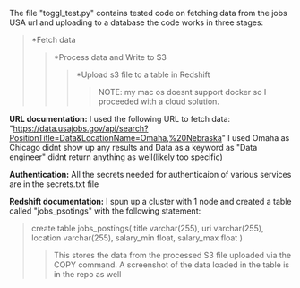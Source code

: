 The file "toggl_test.py" contains tested code on fetching data from the jobs USA url and uploading to a database
the code works in three stages:
 >*Fetch data
 >>*Process data and Write to S3 
 >>>*Upload s3 file to a table in Redshift
>>>>NOTE: my mac os doesnt support docker so I proceeded with a cloud solution. 

**URL documentation:**
I used the following URL to fetch data:
"https://data.usajobs.gov/api/search?PositionTitle=Data&LocationName=Omaha,%20Nebraska"
I used Omaha as Chicago didnt show up any results and Data as a keyword as "Data engineer" didnt return anything as well(likely too specific)

**Authentication:**
All the secrets needed for authenticaion of various services are in the secrets.txt file

**Redshift documentation:**
I spun up a cluster with 1 node and created a table called "jobs_psotings" with the following statement:
>create table jobs_postings(
  title varchar(255),
  uri varchar(255),
  location varchar(255),
  salary_min float,
  salary_max float
)
>>This stores the data from the processed S3 file uploaded via the COPY command. A screenshot of the data loaded in the table is in the repo as well

